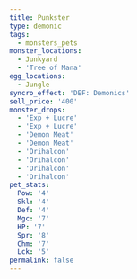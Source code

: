 ```yaml
---
title: Punkster
type: demonic
tags:
  - monsters_pets
monster_locations:
  - Junkyard
  - 'Tree of Mana'
egg_locations:
  - Jungle
syncro_effect: 'DEF: Demonics'
sell_price: '400'
monster_drops:
  - 'Exp + Lucre'
  - 'Exp + Lucre'
  - 'Demon Meat'
  - 'Demon Meat'
  - 'Orihalcon'
  - 'Orihalcon'
  - 'Orihalcon'
  - 'Orihalcon'
pet_stats:
  Pow: '4'
  Skl: '4'
  Def: '4'
  Mgc: '7'
  HP: '7'
  Spr: '8'
  Chm: '7'
  Lck: '5'
permalink: false
---
```

